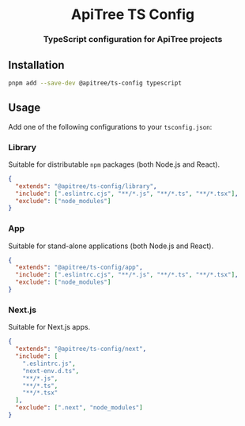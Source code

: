 <div align="center">

# ApiTree TS Config

### TypeScript configuration for ApiTree projects

</div>

## Installation

```bash
pnpm add --save-dev @apitree/ts-config typescript
```

## Usage

Add one of the following configurations to your `tsconfig.json`:

### Library

Suitable for distributable `npm` packages (both Node.js and React).

```json
{
  "extends": "@apitree/ts-config/library",
  "include": [".eslintrc.cjs", "**/*.js", "**/*.ts", "**/*.tsx"],
  "exclude": ["node_modules"]
}
```

### App

Suitable for stand-alone applications (both Node.js and React).

```json
{
  "extends": "@apitree/ts-config/app",
  "include": [".eslintrc.cjs", "**/*.js", "**/*.ts", "**/*.tsx"],
  "exclude": ["node_modules"]
}
```

### Next.js

Suitable for Next.js apps.

```json
{
  "extends": "@apitree/ts-config/next",
  "include": [
    ".eslintrc.js",
    "next-env.d.ts",
    "**/*.js",
    "**/*.ts",
    "**/*.tsx"
  ],
  "exclude": [".next", "node_modules"]
}
```
